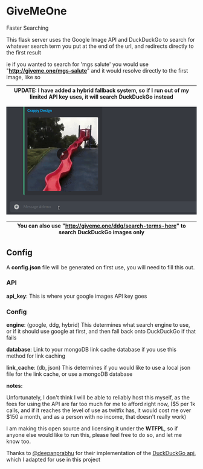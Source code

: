 # GiveMeOne

Faster Searching



This flask server uses the Google Image API and DuckDuckGo to search for whatever search term you put at the end of the url, and redirects directly to the first result

ie if you wanted to search for 'mgs salute' you would use "**http://giveme.one/mgs-salute**" and it would resolve directly to the first image, like so 



| **UPDATE: I have added a hybrid fallback system, so if I run out of my limited API key uses, it will search DuckDuckGo instead** |
| :----------------------------------------------------------: |

![GiveMeOne](GiveMeOneDemo.gif)



| **You can also use "http://giveme.one/ddg/search-terms-here" to search DuckDuckGo images only** |
| :----------------------------------------------------------: |



## Config

A **config.json** file will be generated on first use, you will need to fill this out.

### API

**api_key**: This is where your google images API key goes

### Config

**engine**: (google, ddg, hybrid) This determines what search engine to use, or if it should use google at first, and then fall back onto DuckDuckGo if that fails

**database**: Link to your mongoDB link cache database if you use this method for link caching

**link_cache**: (db, json) This determines if you would like to use a local json file for the link cache, or use a mongoDB database



**notes:**

Unfortunately, I don't think I will be able to reliably host this myself, as the fees for using the API are far too much for me to afford right now, ($5 per 1k calls, and if it reaches the level of use as twitfix has, it would cost me over $150 a month, and as a person with no income, that doesn't really work)

I am making this open source and licensing it under the **WTFPL**, so if anyone else would like to run this, please feel free to do so, and let me know too.

Thanks to [@deepanprabhu](https://github.com/deepanprabhu) for their implementation of the [DuckDuckGo api](https://github.com/deepanprabhu/duckduckgo-images-api), which I adapted for use in this project
